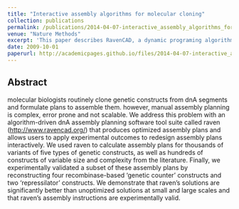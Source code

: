 ```yaml
---
title: "Interactive assembly algorithms for molecular cloning"
collection: publications
permalink: /publications/2014-04-07-interactive_assembly_algorithms_for_molecular_cloning
venue: "Nature Methods"
excerpt: 'This paper describes RavenCAD, a dynamic programing algorithm for planing DNA synthesis protocols that is accessible as a web application.'
date: 2009-10-01
paperurl: http://academicpages.github.io/files/2014-04-07-interactive_assembly_algorithms_for_molecular_cloning.pdf
---
```


## Abstract
molecular biologists routinely clone genetic constructs from dnA segments and formulate plans to assemble them. however, manual assembly planning is complex, error prone and not scalable. We address this problem with an algorithm-driven dnA assembly planning software tool suite called raven (http://www.ravencad.org/) that produces optimized assembly plans and allows users to apply experimental outcomes to redesign assembly plans interactively. We used raven to calculate assembly plans for thousands of variants of five types of genetic constructs, as well as hundreds of constructs of variable size and complexity from the literature. Finally, we experimentally validated a subset of these assembly plans by reconstructing four recombinase-based ‘genetic counter’ constructs and two ‘repressilator’ constructs. We demonstrate that raven’s solutions are significantly better than unoptimized solutions at small and large scales and that raven’s assembly instructions are experimentally valid.
